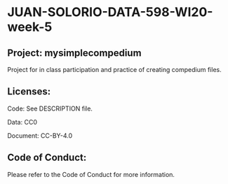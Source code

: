 # JUAN-SOLORIO-DATA-598-WI20-week-5
## Project: mysimplecompedium
Project for in class participation and practice of creating compedium files.

## Licenses:
Code: See DESCRIPTION file.

Data: CC0

Document: CC-BY-4.0

## Code of Conduct:
Please refer to the Code of Conduct for more information.
